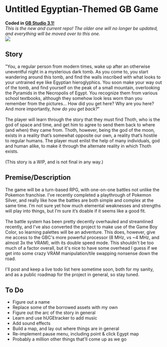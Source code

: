 # Untitled Egyptian-Themed GB Game
<b>Coded in <a href="https://www.gbstudio.dev/" about="_blank">GB Studio 3.1!</a></b><br>
<i>This is the new and current repo! The older one will no longer be updated, and everything will be moved over to this one.</i><br>
<img src="https://i.imgur.com/39QU5XV.png">
## Story
"You, a regular person from modern times, wake up after an otherwise uneventful night in a mysterious dark tomb. As you come to, you start wandering around this tomb, and find the walls inscribed with what looks to your untrained eye like Egyptian hieroglyphics.
You soon make your way out of the tomb, and find yourself on the peak of a small mountain, overlooking the Pyramids in the Necropolis of Egypt. You recognize them from various school textbooks, although they somehow look less worn than you remember from the pictures…
How did you get here? Why are you here? And more importantly, <i>how do you get back?</i>"<br><br>
The player will learn through the story that they must find Thoth, who is the god of space and time, and get him to agree to send them back to where (and when) they came from. Thoth, however, being the god of the moon, exists in a reality that’s somewhat opposite our own, a reality that’s hostile to regular humans. The player must enlist the help of many individuals, god and human alike, to make it through the alternate reality in which Thoth exists.<br><br>
(This story is a WIP, and is not final in any way.)
## Premise/Description
The game will be a turn-based RPG, with one-on-one battles not unlike the Pokemon franchise. I’ve recently completed a playthrough of Pokemon Silver, and really like how the battles are both simple and complex at the same time. I’m not sure yet how much elemental weaknesses and strengths will play into things, but I’m sure it’s doable if it seems like a good fit.<br><br>
The battle system has been pretty decently overhauled and streamlined recently, and I've also converted the project to make use of the Game Boy Color, so learning palettes will be an adventure. This does, however, give me access to the GBC's more powerful processor (8 MHz, vs ~4 MHz, and almost 3x the VRAM), with its double speed mode. This shouldn't be too much of a factor overall, but it's nice to have some overhead I guess if we get into some crazy VRAM manipulation/tile swapping nonsense down the road.<br><br>
I'll post and keep a live todo list here sometime soon, both for my sanity, and as a public roadmap for the project in general, so stay tuned.<br>
## To Do
- Figure out a name
- Replace some of the borrowed assets with my own
- Figure out the arc of the story in general
- Learn and use hUGEtracker to add music
- Add sound effects
- Build a map, and lay out where things are in general
- Re-implement pause menu, including point & click Egypt map
- Probably a million other things that'll come up as we go

